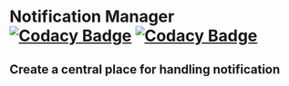 
# Notification Manager [![Codacy Badge](https://app.codacy.com/project/badge/Coverage/066edf7019ff4ca8a27cf718ca9ef3e4)](https://www.codacy.com/gh/Stano-254/notification_manager/dashboard?utm_source=github.com&utm_medium=referral&utm_content=Stano-254/notification_manager&utm_campaign=Badge_Coverage) [![Codacy Badge](https://app.codacy.com/project/badge/Grade/066edf7019ff4ca8a27cf718ca9ef3e4)](https://www.codacy.com/gh/Stano-254/notification_manager/dashboard?utm_source=github.com&amp;utm_medium=referral&amp;utm_content=Stano-254/notification_manager&amp;utm_campaign=Badge_Grade)
## Create a central place for handling notification



